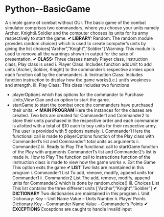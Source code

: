 # Python--BasicGame
A simple game of combat without GUI. The basic game of the combat simulator comprises two commanders, where you choose your units namely Archer, Knight&amp; Soldier and the computer chooses its units for its army respectively to start the game.
**✔ LIBRARY:**
Random:
The random module provides random.choice() which is used to create
computer’s units by giving the list choices[“Archer”,”Knight”,”Soldier”]
Warning:
This module is used to remove all the warnings shown in output for the sake of
presentation.
**✔ CLASS:**
Three classes namely Player class, Instruction class, Play class is used
i. Player Class: Includes function addUnit to add units (Archer, Soldier,
Knight) to the commander’s respective armies upon each function call
by the commanders.
ii. Instruction Class: Includes function instruction to display how the
game works(i.e.) unit’s weakness and strength.
iii. Play Class: This class includes two functions
- playerOptions which has options for the commander to
Purchase Units,View Clan and an option to start the game.
- startGame to start the combat once the commanders have
purchased their units.
**✔ MAIN PROGRAM**
Here the instances for the classes are created. Two lists are created for
Commander1 and Commander2 to store their units purchased in the respective
order and each commander is allotted with a total of $10 each to buy units for
their respective army. The user is provided with 5 options namely:
i. Commander1
Here the functional call is made to playerOptions function of the Play
class with Commander1’s list and Commander1 total units as arguments
ii. Commander2
iii. Ready to Play
The functional call to startGame function of the Play with arguments
Commander1’s list and Commander2’s list is made
iv. How to Play
The function call to instructions function of the Instruction class is made
to view how the game works
v. Exit the Game
This option exits the game
**✔ LIST**
Two lists are maintained in this program
i. Commander1 List
To add, remove, modify, append units for Commander1
ii. Commander2 List
The add, remove, modify, append units for Commander2 which is done by
random.choice()
iii. Choices List
This list contains the three different units [“Archer”,”Knight”,”Soldier”]
**✔ DICTIONARY**
Two dictionaries are maintained in this program
i. Unit Dictionary:
Key – Unit Name
Value – Units Number
ii. Player Points Dictionary
Key – Commander Name
Value – Commander’s Points
**✔ EXCEPTIONS**
Exceptions are caught to handle invalid input

